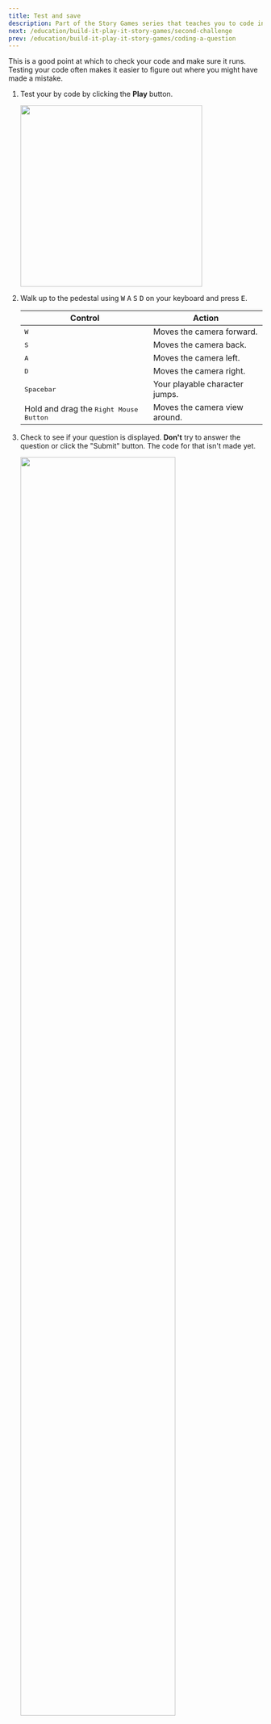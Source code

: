 ```yaml
---
title: Test and save
description: Part of the Story Games series that teaches you to code in Roblox. Save and publish the experience in Roblox Studio.
next: /education/build-it-play-it-story-games/second-challenge
prev: /education/build-it-play-it-story-games/coding-a-question
---
```


This is a good point at which to check your code and make sure it runs. Testing your code often makes it easier to figure out where you might have made a mistake.

1. Test your by code by clicking the **Play** button.

   <img src="../../assets/education/general/play-button.png" width="360" />

2. Walk up to the pedestal using <kbd>W</kbd> <kbd>A</kbd> <kbd>S</kbd> <kbd>D</kbd> on your keyboard and press <kbd>E</kbd>.

   <table>
    <thead>
      <tr>
        <th>Control</th>
        <th>Action</th>
      </tr>
    </thead>
    <tbody>
      <tr>
        <td><kbd>W</kbd></td>
        <td>Moves the camera forward.</td>
      </tr>
        <tr>
        <td><kbd>S</kbd></td>
        <td>Moves the camera back.</td>
      </tr>
        <tr>
        <td><kbd>A</kbd></td>
        <td>Moves the camera left.</td>
      </tr>
        <tr>
        <td><kbd>D</kbd></td>
        <td>Moves the camera right.</td>
      </tr>
        <tr>
        <td><kbd>Spacebar</kbd></td>
        <td>Your playable character jumps.</td>
      </tr>
        <tr>
        <td>Hold and drag the <kbd>Right Mouse Button</kbd></td>
        <td>Moves the camera view around.</td>
      </tr>
    </tbody>
   </table>

3. Check to see if your question is displayed. **Don't** try to answer the question or click the "Submit" button. The code for that isn't made yet.

   <img src="../../assets/education/story-games/StoryExample.png" width="80%" />

4. **Stop** the playtest.

   <img src="../../assets/education/general/stop-button.png" width="360" />

## Save your code

It's important to save the whole project by **publishing** it to Roblox. It's a good idea to publish every ten minutes while you're working or after making a big change.

1. Select **File** → **Publish to Roblox** to open the publishing window.

2. Enter a place name and an optional description.

3. When ready, click the **Create** button. Once published, games can be edited from any computer since they're connected to your account.
